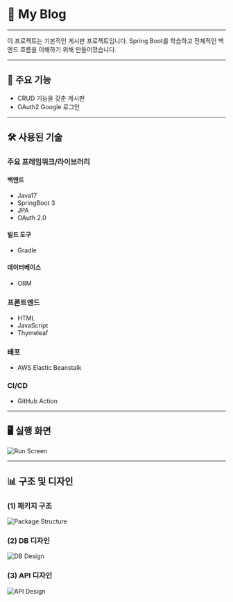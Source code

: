 # 📝 My Blog

---

이 프로젝트는 기본적인 게시판 프로젝트입니다. Spring Boot를 학습하고 전체적인 백엔드 흐름을 이해하기 위해 만들어졌습니다.

---

## 🚀 주요 기능
- CRUD 기능을 갖춘 게시판
- OAuth2 Google 로그인

---

## 🛠️ 사용된 기술
### 주요 프레임워크/라이브러리
#### 백엔드
- Java17
- SpringBoot 3
- JPA
- OAuth 2.0

#### 빌드 도구
- Gradle

#### 데이터베이스
- ORM

### 프론트엔드
- HTML
- JavaScript
- Thymeleaf

### 배포
- AWS Elastic Beanstalk

### CI/CD
- GitHub Action

---

## 🖥️ 실행 화면
![Run Screen](image_path)

---

## 📊 구조 및 디자인
### (1) 패키지 구조
![Package Structure](image_path)

### (2) DB 디자인
![DB Design](image_path)

### (3) API 디자인
![API Design](image_path)

